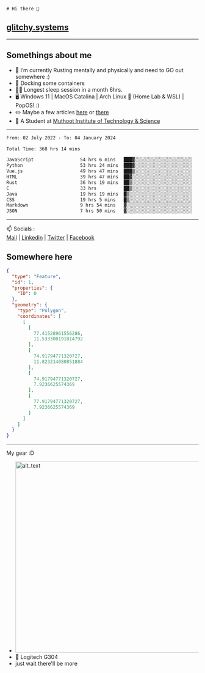 ```
# Hi there 👋
```
## [glitchy.systems](https://glitchy.systems)
---

## Somethings about me



- 🌱 I’m currently Rusting mentally and physically and need to GO out somewhere :)
- 🐋 Docking some containers
- 😶‍🌫️ Longest sleep session in a month 6hrs.
- 🖥️ Windows 11 | MacOS Catalina | Arch Linux 🦩 (Home Lab & WSL) | PopOS! :)
- ✏️ Maybe a few articles [here](https://medium.com/@advaithnarayanan8) or [there](https://medium.com/@advaithnarayanan8)
- 📑 A Student at [Muthoot Institute of Technology & Science](https://mgmits.ac.in/)



---

<!--START_SECTION:waka-->

```txt
From: 02 July 2022 - To: 04 January 2024

Total Time: 368 hrs 14 mins

JavaScript                 54 hrs 6 mins   ███▓░░░░░░░░░░░░░░░░░░░░░   14.69 %
Python                     53 hrs 24 mins  ███▓░░░░░░░░░░░░░░░░░░░░░   14.51 %
Vue.js                     49 hrs 47 mins  ███▒░░░░░░░░░░░░░░░░░░░░░   13.52 %
HTML                       39 hrs 47 mins  ██▓░░░░░░░░░░░░░░░░░░░░░░   10.80 %
Rust                       36 hrs 19 mins  ██▒░░░░░░░░░░░░░░░░░░░░░░   09.86 %
C                          33 hrs          ██▒░░░░░░░░░░░░░░░░░░░░░░   08.97 %
Java                       19 hrs 19 mins  █▒░░░░░░░░░░░░░░░░░░░░░░░   05.25 %
CSS                        19 hrs 5 mins   █▒░░░░░░░░░░░░░░░░░░░░░░░   05.18 %
Markdown                   9 hrs 54 mins   ▓░░░░░░░░░░░░░░░░░░░░░░░░   02.69 %
JSON                       7 hrs 50 mins   ▓░░░░░░░░░░░░░░░░░░░░░░░░   02.13 %
```

<!--END_SECTION:waka-->

---

📫 Socials :<br>
[Mail](mailto:advaithnarayanan8@gmail.com) | [Linkedin](https://www.linkedin.com/in/advaith-narayanan-a72152214/) | [Twitter](https://twitter.com/advaithnarayan) | [Facebook](https://screenmessage.com/qinq)

## Somewhere here

```geojson
{
  "type": "Feature",
  "id": 1,
  "properties": {
    "ID": 0
  },
  "geometry": {
    "type": "Polygon",
    "coordinates": [
      [
        [
          77.41528961556286,
          11.533300191814792
        ],
        [
          74.91794771320727,
          11.823214080851884
        ],
        [
          74.91794771320727,
          7.9236625574369
        ],
        [
          77.91794771320727,
          7.9236625574369
        ]
      ]
    ]
  }
}
```


--- 
My gear :D

- [<img alt="alt_text" width="500px" src="https://valid.x86.fr/cache/banner/xv24bv-6.png" />](https://valid.x86.fr/xv24bv)
- 🐁 Logitech G304
- just wait there'll be more

